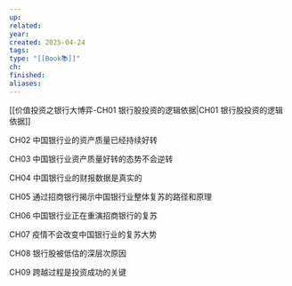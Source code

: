 ```yaml
---
up: 
related: 
year: 
created: 2025-04-24
tags: 
type: "[[Book📚]]"
ch: 
finished: 
aliases:
---
```


[[价值投资之银行大博弈-CH01 银行股投资的逻辑依据|CH01 银行股投资的逻辑依据]]

CH02 中国银行业的资产质量已经持续好转

CH03 中国银行业资产质量好转的态势不会逆转

CH04 中国银行业的财报数据是真实的

CH05 通过招商银行揭示中国银行业整体复苏的路径和原理

CH06 中国银行业正在重演招商银行的复苏

CH07 疫情不会改变中国银行业的复苏大势

CH08 银行股被低估的深层次原因

CH09 跨越过程是投资成功的关键